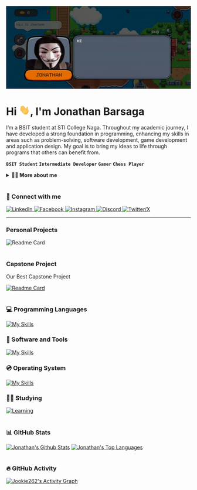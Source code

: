 <!--
**J-Bars/J-Bars** is a ✨ _special_ ✨ repository because its `README.md` (this file) appears on your GitHub profile.

Here are some ideas to get you started:

- 🔭 I’m currently working on ...
- 🌱 I’m currently learning ...
- 👯 I’m looking to collaborate on ...
- 🤔 I’m looking for help with ...
- 💬 Ask me about ...
- 📫 How to reach me: ...
- 😄 Pronouns: ...
- ⚡ Fun fact: ...
-->

<div align="center">
  <img src="/img/intro.gif">
</div>

<h1 align="left">Hi <img src="/img/wave.gif" width="30px">, I'm Jonathan Barsaga</h1>

I’m a BSIT student at STI College Naga. Throughout my academic journey, I have developed a strong foundation in programming, enhancing my skills in areas such as problem-solving, software development, game development and application design. My goal is to bring my ideas to life through programs that others can benefit from.

**`BSIT Student`**
**`Intermediate Developer`** 
**`Gamer`**
**`Chess Player`**

<details>
  <summary><strong>👨‍🦱 More about me </strong></summary>

- 🔭 I’m currently working on my developer portfolio.
- 🌱 I’m currently learning web development.
- 👯 I’m looking to collaborate on game development projects.
- 🤔 I’m looking for help in enhancing my game development skills.
- 💬 Ask me about my programming journey.
- 📫 How to reach me: jb.jonathanbarsaga@gmail.com
    
</details>

#

### 🔗 Connect with me

<div align="left">
  <a href="https://www.linkedin.com/in/jonathan-barsaga-637b28283">
    <img alt="LinkedIn" src="https://img.shields.io/badge/LinkedIn-0a66c2?style=for-the-badge&logo=Linkedin&logoColor=%23ffffff">
  </a>
  <a href="https://www.facebook.com/profile.php?id=61550976327746">
    <img alt="Facebook" src="https://img.shields.io/badge/Facebook-3b5998?style=for-the-badge&logo=Facebook&logoColor=%23ffffff">
  </a>
  <a href="https://www.instagram.com/jonathanbarsaga/?igsh=czZ1bHMzZzdqanZv">
    <img alt="Instagram" src="https://img.shields.io/badge/Instagram-e1306c?style=for-the-badge&logo=Instagram&logoColor=%23ffffff">
  </a>
  <a href="https://discord.gg/6TH36sw2">
    <img alt="Discord" src="https://img.shields.io/badge/Discord-7289da?style=for-the-badge&logo=Discord&logoColor=%23ffffff">
  </a>
  <a href="https://x.com/jbarsaga3">
    <img alt="Twitter/X" src="https://img.shields.io/badge/Twitter%2FX-14171A?style=for-the-badge&logo=X&logoColor=%23ffffff">
  </a>
</div>

---

### Personal Projects

![Readme Card](https://github-readme-stats.vercel.app/api/pin/?username=J-Bars&repo=J-Bars&theme=dark&hide_border=true&bg_color=242938)

#

### Capstone Project
<p>Our Best Capstone Project</p>

[![Readme Card](https://github-readme-stats.vercel.app/api/pin/?username=manifesters&repo=Labirinto&theme=dark&hide_border=true&bg_color=242938&show_owner=true)](https://github.com/manifesters/Labirinto)

#

### 💻 Programming Languages
[![My Skills](https://skillicons.dev/icons?i=cs,java,py)](https://skillicons.dev)

### 🧰 Software and Tools
[![My Skills](https://skillicons.dev/icons?i=unity,androidstudio,vscode,visualstudio,blender,git,github,xd)](https://skillicons.dev)

### 💿 Operating System
[![My Skills](https://skillicons.dev/icons?i=linux,arch,mint,ubuntu,windows)](https://skillicons.dev)

### 👨‍💻 Studying
[![Learning](https://skillicons.dev/icons?i=html,css)](https://skillicons.dev)

#

### 📊 GitHub Stats

<a href="https://github.com/J-Bars" target="_blank"><img alt="Jonathan's Github Stats" src="https://github-readme-stats.vercel.app/api?username=J-Bars&show_icons=true&theme=dark&bg_color=242938&hide_border=true" layout=compact/></a>
<a href="https://github.com/J-Bars"><img alt="Jonathan's Top Languages" src="https://github-readme-stats.vercel.app/api/top-langs/?username=J-Bars&show_icons=true&theme=dark&bg_color=242938&hide_border=true" layout=donut-vertical/></a>

  <!-- ![Jonathan's GitHub stats](https://github-readme-stats.vercel.app/api?username=J-Bars&show_icons=true&theme=dark&hide_border=true&bg_color=1F222E&border_radius=20) -->

  <!-- ![Jonathan's GitHub Streak](https://github-readme-stats.vercel.app/api/top-langs/?username=J-Bars&&show_icons=true&theme=dark&hide_border=true&bg_color=1F222E&border_radius=20) -->

#

### 🔥 GitHub Activity
<a href="https://github.com/ashutosh00710/github-readme-activity-graph" target="_blank"><img alt="Jookie262's Activity Graph" src="https://github-readme-activity-graph.vercel.app/graph?username=J-Bars&bg_color=242938&title_color=ffffff&color=76fa95&line=76fa95&point=ffffff&hide_border=true&area=true&area_color=76fa95" /></a>